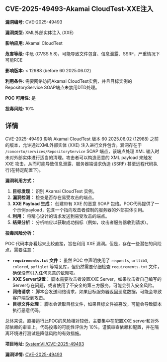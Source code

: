 ## CVE-2025-49493-Akamai CloudTest-XXE注入

**漏洞编号:** CVE-2025-49493

**漏洞类型:** XML外部实体注入 (XXE)

**影响应用:** Akamai CloudTest

**危害等级:** 中危 (CVSS 5.8)，可能导致文件包含、信息泄露、SSRF，严重情况下可能RCE

**影响版本:** < 12988 (before 60 2025.06.02)

**利用条件:** 需要网络访问Akamai CloudTest实例，并且目标实例的RepositoryService SOAP端点未禁用DTD处理。

**POC 可用性:** 是

**投毒风险:** 10%

## 详情

CVE-2025-49493 影响 Akamai CloudTest 版本 60 2025.06.02 (12988) 之前的版本，允许通过XML外部实体 (XXE) 注入进行文件包含。漏洞存在于 `/concerto/services/RepositoryService` SOAP 端点，该端点处理 XML 输入时未对外部实体进行适当的清理。攻击者可以构造恶意的 XML payload 来触发 XXE 攻击，从而可能导致信息泄露、服务器端请求伪造 (SSRF) 甚至远程代码执行(在特定配置下)。

**漏洞利用方式：**

1.  **目标发现：** 识别 Akamai CloudTest 实例。
2.  **漏洞检测：** 检查是否存在易受攻击的端点。
3.  **XXE Payload 生成：**  创建带有 XXE 的恶意 SOAP 包络。POC代码提供了一个示例payload，包含一个指向攻击者控制的服务器的外部实体引用。
4.  **利用：** 将精心设计的请求发送到易受攻击的端点。
5.  **结果分析：** 分析响应以获取成功指标（例如，攻击者服务器收到请求）。

**投毒风险分析：**

POC 代码本身看起来比较直接，旨在利用 XXE 漏洞。但是，存在一些潜在的风险点，需要注意：

*   **`requirements.txt` 文件：**  虽然 POC 中声明使用了 `requests`, `urllib3`, `colored`, `pyfiglet` 等常见库，但仍然需要仔细检查 `requirements.txt` 文件，确保没有引入任何恶意的依赖项。
*   **XXE Server设置：** 脚本需要攻击者设置XXE Server，如果攻击者自己编写的Server存在问题，或者使用了不安全的第三方服务，可能会引入安全风险。
*   **网络请求：**  脚本会发送网络请求，如果目标服务器返回恶意数据，可能会导致客户端受到攻击。
*   **目标文件处理：** 脚本会读取目标文件，如果目标文件被篡改，可能会导致脚本执行恶意代码。

总体来说，直接运行此POC的风险相对较低，主要集中在配置XXE server和对外部依赖的审查上。代码投毒的可能性评估为 10%。谨慎审查依赖和配置，并在隔离环境进行测试是降低风险的有效措施。

**项目地址:** [SystemVll/CVE-2025-49493](https://github.com/SystemVll/CVE-2025-49493)

**漏洞详情:** [CVE-2025-49493](https://nvd.nist.gov/vuln/detail/CVE-2025-49493)